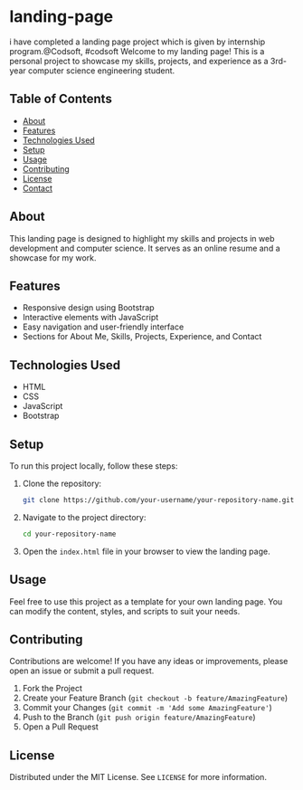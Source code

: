 # landing-page
i have completed a landing page project which is given by internship program.@Codsoft, #codsoft
Welcome to my landing page! This is a personal project to showcase my skills, projects, and experience as a 3rd-year computer science engineering student. 

## Table of Contents

- [About](#about)
- [Features](#features)
- [Technologies Used](#technologies-used)
- [Setup](#setup)
- [Usage](#usage)
- [Contributing](#contributing)
- [License](#license)
- [Contact](#contact)

## About

This landing page is designed to highlight my skills and projects in web development and computer science. It serves as an online resume and a showcase for my work. 

## Features

- Responsive design using Bootstrap
- Interactive elements with JavaScript
- Easy navigation and user-friendly interface
- Sections for About Me, Skills, Projects, Experience, and Contact

## Technologies Used

- HTML
- CSS
- JavaScript
- Bootstrap

## Setup

To run this project locally, follow these steps:

1. Clone the repository:
    ```sh
    git clone https://github.com/your-username/your-repository-name.git
    ```
2. Navigate to the project directory:
    ```sh
    cd your-repository-name
    ```
3. Open the `index.html` file in your browser to view the landing page.

## Usage

Feel free to use this project as a template for your own landing page. You can modify the content, styles, and scripts to suit your needs.

## Contributing

Contributions are welcome! If you have any ideas or improvements, please open an issue or submit a pull request.

1. Fork the Project
2. Create your Feature Branch (`git checkout -b feature/AmazingFeature`)
3. Commit your Changes (`git commit -m 'Add some AmazingFeature'`)
4. Push to the Branch (`git push origin feature/AmazingFeature`)
5. Open a Pull Request

## License

Distributed under the MIT License. See `LICENSE` for more information.

